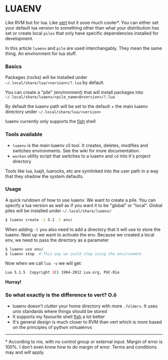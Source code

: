 # LUAENV

Like RVM but for lua. Like [vert](https://github.com/aconbere/vert) but it sooo much cooler\*. You can either set your default lua version to something other than what your distribution has set or create local `piles` that only have specific dependencies installed for development.

In this article `luaenv` and `pile` are used interchangably. They mean the same thing. An environment for lua stuff.

### Basics

Packages (rocks) will be installed under `~/.local/share/lua/<version>/?.lua` by default.

You can create a "pile" (environment) that will install packages into `~/.local/share/luaenv/<pile_name>@<version>/?.lua`

By default the luaenv path will be set to the default + the main luaenv directory under `~/.local/share/lua/<version>`



luaenv currently only supports the [fish](https://fishshell.org) shell

### Tools available

- `luaenv` is the main luaenv cli tool. It creates, deletes, modifies and switches environments. See the wiki for more documentation.
 - `workon` utility script that switches to a luaenv and `cd` into it's project directory

Tools like lua, luajit, luarocks, etc are symlinked into the user path in a way that they shadow the system defaults.

### Usage

A quick rundown of how to use luaenv. We want to create a pile. You can specify a lua version as well as if you want it to be "global" or "local". Global piles will be installed under `~/.local/share/luaenv/`

```bash
$ luaenv create -i 5.1 -l env/
```
When adding `-l` you also need to add a directory that it will use to store the luaenv. Next up we want to activate the env. Because we created a local env, we need to pass the directory as a parameter

```bash
$ luaenv use env/
$ luaenv stop  # This way we could stop using the environment
```

Now when we call `lua -v` we will get:

```bash
Lua 5.1.5  Copyright (C) 1994-2012 Lua.org, PUC-Rio
```

**Hurray!**


### So what exactly is the difference to vert? O.ô

 - luaenv doesn't clutter your home directory with more `.folders`. It uses unix standards where things should be stored
 - It supports my favourite shell [fish](https://fishshell.org) a lot better
 - It's general design is much closer to RVM than vert which is more based on the principles of python virtualenvs

---

\* According to me, with no control group or external input. Margin of error is 100%. I don't even know how to do margin of error. Terms and conditions may and *will* apply.
